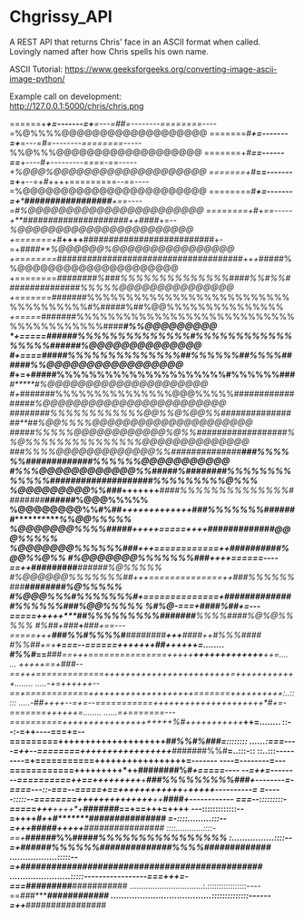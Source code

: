 # Chgrissy_API
A REST API that returns Chris' face in an ASCII format when called.  
Lovingly named after how Chris spells his own name.

ASCII Tutorial:
https://www.geeksforgeeks.org/converting-image-ascii-image-python/  
  
Example call on development:  
http://127.0.0.1:5000/chris/chris.png
  
======+****+=-------=+***=---=##=--------========----=*%@%%%%@@@@@@@@@@@@@@@@@@@
=======*#**+=-------=+***=---=*#=--------========-----*%%@%%%@@@@@@@@@@@@@@@@@@@
=======+*#**==------==***+----*#+---------====-==-----+%@@@%@@@@@@@@@@@@@@@@@@@@
=======+*#**==-------=+**+--=+*#*++++=========--==----=%@@@@@@@@@@@@@@@@@@@@@@@@
========*#**+=-------=+*****#################**+==----=#%@@@@@@@@@@@@@@@@@@@@@@@
========+*#*+==-----+**#####################++####*+=--*%@@@@@@@@@@@@@@@@@@@@@@@
+=======+*#**++++**##########################+-=+*####**%@@@@@@%@@@@@@@@@@@@@@@@
+========*#####################################*+++*#####%%@@@@@@@@@@@@@@@@@@@@@
+========*########%###%%%%%%%%%%%%%%####%%#%%###############%%%%%@@@@@@@@@@@@@@@
+=======*#######%%%%%%%%%%%%%%%%%%%%%%%%%%%%%%%%%%%%#%#####%##%@@%%%%%%%%%%%%%%%
*+=====*#######%%%%%%%%%%%%%%%%%%%%%%%%%%%%%%%%%%%%%%%%####*********#%%@@@@@@@@@
*+=====######%%%%%%%%%%%%%%#%%%%%%%%%%%%%%%%%#####**************#%@@@@@@@@@@@@@@
#+====*#####%%%%%%%%%%%%%%##%%%%%%##%%%%#####***************#%%@@@@@@@@@@@@@@@@@
#*+=+#####%%%%%%%%%%%%%%%%%%%%%#%%%%%%###**********#*****#%@@@@@@@@@@@@@@@@@@@@@
#*+*#######%%%%%%%%%%%%%%%@@@%%%%%#############****####%@@@@@@@@@@@@@@@@@@@@@@@@
########%%%%%%%%%%%%@@%%@%@@%%##*#############*#**##%@@%%%%@@@@@@@@@@@@@@@@@@@@@
#####%%%%%@@@@@@@@@@@@%@%%##############*##***##%%@%%%%%%%%%%%%%%%@@@@@@@@@@@@@@
###%%%%@@@@@@@@@@@@@%%##*############****###%%%%%%#############%%%%%%@@@@@@@@@@@
#%%%@@@@@@@@@@@@%%##**###%########%%%%%%%%%%%%%####################%%%%%%%%%@%%%
%@@@@@@@@@%%###***+++++++***####%%%%%%%%%%%%%%########***********######%@@@%%%%%
%@@@@@@@@%%#%##****+++++++++++++***###%%%%%%%#######*******************%%@@%%%%%
%@@@@@@@%%%%#####****++*+++=====++++***############********************#@@@%%%%%
%@@@@@@@%%%%%%###*****+++============++**##########*********************%@@%%@%%
#%@@@@@@@%%%%%%%###*++++======----==++***#########***************#####**#%@%%%%%
#%@@@@@@%%%%%%%##**+++==============++**###%%%%%%###***********#######**#%@%%%%%
#%@@@%%%#%%%%%%%#**+==============+*******#*###########******##%%%%%%###%@@%%%%%
%#%@*-===+*####%##*+=---=====+++++****##%%%%%%%%%#######*****%%%%#*###*%@%@%%%%%
#%##+###***+**###*+==---=====+++**###%%#%%%%#**########**+++**####***++#%%%####*
#%%**##+=+********+===--======+++****++++******##********++++********++=........
#%%#***==**###*==+++===============+++++*********+*****++++++++++++**++=.... ...
+**++++==+*###*--==+++=============++++++++++++++++++++++++=++++++++++++........
.....-*+=+++++*+--==+============+++++++++++++++++++**+=======++++++++++:..:::::
.....-##++++--=+=--===========+++++++++++++++++++++*#+=-=======++**++++=........
......=*+=======---==========+++++++++++++++++++++*%#+++++++++++*****++=........
::--:-=++----===+=--=========++++++++++++++++++++*##%%#%###************=::::::::
......:===----=+*+--========+++++++++++++++++*****##*#####%%#**********=..:::-::
::..:::---------=+===========+++++++++++++************+++**************+=-------
----=--------=---============+++++++++*++**************########%#*****+=====----
--=++=--------==========++==+++++++++***+********###%%%%%%%%%###*****+--------=-
====---::-===--=====+==++++++++++++**+*******************+++++*******----------=
=-----:::::--========+++++++++++++***+**********++**********####***+------------
===--:::::::::-=====+++******++++*+********************#######*****==+==+++=++++
---:::::::::::::--=++++****#***+*+***********************#*******###############
=-::::.........:::--=+++*****#####***************+++++**********################
::::............::::-==+***######%%####************************#%%%%%%%%%%%%%%%%
:................::::--=+****######%%%%%%######********########%%%%#############
..................:::::--=+**######################****#########################
.......................:::::-----------------===+++=-===*###*######**###########
................................:.:::::::::::::::::----==*##*#******############
......................................::::::::::::::------=++***################
